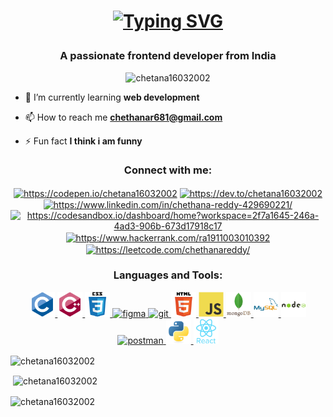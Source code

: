 
<h1 align="center">
  
[![Typing SVG](https://readme-typing-svg.herokuapp.com?font=Nunito&color=%C6D57E&size=35&center=true&vCenter=true&lines=++++Hi..+It's++Chetana++here..;++++A++Web++Developer;++++Technology++enthusiast)](https://git.io/typing-svg)
</h1>
<h3 align="center">A passionate frontend developer from India</h3>

<p align="center"> <img src="https://komarev.com/ghpvc/?username=chetana16032002&label=Profile%20views&color=0e75b6&style=flat" alt="chetana16032002" /> </p>

<!-- <p align="center"> <a href="https://github.com/ryo-ma/github-profile-trophy"><img src="https://github-profile-trophy.vercel.app/?username=chetana16032002" alt="chetana16032002" /></a> </p> -->

- 🌱 I’m currently learning **web development**

- 📫 How to reach me **chethanar681@gmail.com**

- ⚡ Fun fact **I think i am funny**

<h3 align="center">Connect with me:</h3>
<p align="center">
<a href="https://codepen.io/https://codepen.io/chetana16032002" target="blank"><img align="center" src="https://raw.githubusercontent.com/rahuldkjain/github-profile-readme-generator/master/src/images/icons/Social/codepen.svg" alt="https://codepen.io/chetana16032002" height="30" width="40" /></a>
<a href="https://dev.to/https://dev.to/chetana16032002" target="blank"><img align="center" src="https://raw.githubusercontent.com/rahuldkjain/github-profile-readme-generator/master/src/images/icons/Social/devto.svg" alt="https://dev.to/chetana16032002" height="30" width="40" /></a>
<a href="https://linkedin.com/in/https://www.linkedin.com/in/chethana-reddy-429690221/" target="blank"><img align="center" src="https://raw.githubusercontent.com/rahuldkjain/github-profile-readme-generator/master/src/images/icons/Social/linked-in-alt.svg" alt="https://www.linkedin.com/in/chethana-reddy-429690221/" height="30" width="40" /></a>
<a href="https://codesandbox.com/https://codesandbox.io/dashboard/home?workspace=2f7a1645-246a-4ad3-906b-673d17918c17" target="blank"><img align="center" src="https://raw.githubusercontent.com/rahuldkjain/github-profile-readme-generator/master/src/images/icons/Social/codesandbox.svg" alt="https://codesandbox.io/dashboard/home?workspace=2f7a1645-246a-4ad3-906b-673d17918c17" height="30" width="40" /></a>
<a href="https://www.hackerrank.com/https://www.hackerrank.com/ra1911003010392" target="blank"><img align="center" src="https://raw.githubusercontent.com/rahuldkjain/github-profile-readme-generator/master/src/images/icons/Social/hackerrank.svg" alt="https://www.hackerrank.com/ra1911003010392" height="30" width="40" /></a>
<a href="https://www.leetcode.com/https://leetcode.com/chethanareddy/" target="blank"><img align="center" src="https://raw.githubusercontent.com/rahuldkjain/github-profile-readme-generator/master/src/images/icons/Social/leet-code.svg" alt="https://leetcode.com/chethanareddy/" height="30" width="40" /></a>
</p>

<h3 align="center">Languages and Tools:</h3>
<p align="center"> <a href="https://www.cprogramming.com/" target="_blank" rel="noreferrer"> <img src="https://raw.githubusercontent.com/devicons/devicon/master/icons/c/c-original.svg" alt="c" width="40" height="40"/> </a> <a href="https://www.w3schools.com/cpp/" target="_blank" rel="noreferrer"> <img src="https://raw.githubusercontent.com/devicons/devicon/master/icons/cplusplus/cplusplus-original.svg" alt="cplusplus" width="40" height="40"/> </a> <a href="https://www.w3schools.com/css/" target="_blank" rel="noreferrer"> <img src="https://raw.githubusercontent.com/devicons/devicon/master/icons/css3/css3-original-wordmark.svg" alt="css3" width="40" height="40"/> </a> <a href="https://www.figma.com/" target="_blank" rel="noreferrer"> <img src="https://www.vectorlogo.zone/logos/figma/figma-icon.svg" alt="figma" width="40" height="40"/> </a> <a href="https://git-scm.com/" target="_blank" rel="noreferrer"> <img src="https://www.vectorlogo.zone/logos/git-scm/git-scm-icon.svg" alt="git" width="40" height="40"/> </a> <a href="https://www.w3.org/html/" target="_blank" rel="noreferrer"> <img src="https://raw.githubusercontent.com/devicons/devicon/master/icons/html5/html5-original-wordmark.svg" alt="html5" width="40" height="40"/> </a> <a href="https://developer.mozilla.org/en-US/docs/Web/JavaScript" target="_blank" rel="noreferrer"> <img src="https://raw.githubusercontent.com/devicons/devicon/master/icons/javascript/javascript-original.svg" alt="javascript" width="40" height="40"/> </a> <a href="https://www.mongodb.com/" target="_blank" rel="noreferrer"> <img src="https://raw.githubusercontent.com/devicons/devicon/master/icons/mongodb/mongodb-original-wordmark.svg" alt="mongodb" width="40" height="40"/> </a> <a href="https://www.mysql.com/" target="_blank" rel="noreferrer"> <img src="https://raw.githubusercontent.com/devicons/devicon/master/icons/mysql/mysql-original-wordmark.svg" alt="mysql" width="40" height="40"/> </a> <a href="https://nodejs.org" target="_blank" rel="noreferrer"> <img src="https://raw.githubusercontent.com/devicons/devicon/master/icons/nodejs/nodejs-original-wordmark.svg" alt="nodejs" width="40" height="40"/> </a> <a href="https://postman.com" target="_blank" rel="noreferrer"> <img src="https://www.vectorlogo.zone/logos/getpostman/getpostman-icon.svg" alt="postman" width="40" height="40"/> </a> <a href="https://www.python.org" target="_blank" rel="noreferrer"> <img src="https://raw.githubusercontent.com/devicons/devicon/master/icons/python/python-original.svg" alt="python" width="40" height="40"/> </a> <a href="https://reactjs.org/" target="_blank" rel="noreferrer"> <img src="https://raw.githubusercontent.com/devicons/devicon/master/icons/react/react-original-wordmark.svg" alt="react" width="40" height="40"/> </a> </p>

<p><img align="center" src="https://github-readme-stats.vercel.app/api/top-langs?username=chetana16032002&theme=highcontrast&show_icons=true&locale=en&layout=compact" alt="chetana16032002" /></p>

<!-- <p>&nbsp;<img align="center" src="https://github-readme-stats.vercel.app/api?username=chetana16032002&show_icons=true&locale=en" alt="chetana16032002" /></p>
 -->
 <p>&nbsp;<img align="center" src="https://github-readme-stats.vercel.app/api?username=chetana16032002&theme=highcontrast&show_icons=true" alt="chetana16032002" /></p>

<p><img align="center" src="http://github-readme-streak-stats.herokuapp.com?user=Chetana16032002&theme=highcontrast&date_format=M%20j%5B%2C%20Y%5D" alt="chetana16032002"/></p>

<!-- [![GitHub Streak](http://github-readme-streak-stats.herokuapp.com?user=Chetana16032002&theme=github-dark&date_format=M%20j%5B%2C%20Y%5D)](https://git.io/streak-stats) -->

